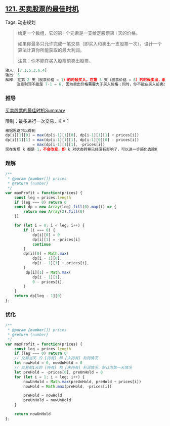 ## [121. 买卖股票的最佳时机](https://leetcode.cn/problems/best-time-to-buy-and-sell-stock/)

Tags: 动态规划

> 给定一个数组，它的第 i 个元素是一支给定股票第 i 天的价格。
>
> 如果你最多只允许完成一笔交易（即买入和卖出一支股票一次），设计一个算法计算你所能获取的最大利润。
>
> 注意：你不能在买入股票前卖出股票。

```js
输入: [7,1,5,3,6,4]
输出: 5
解释: 在第 2 天（股票价格 = 1）的时候买入，在第 5 天（股票价格 = 6）的时候卖出，最大利润 = 6-1 = 5 。
     注意利润不能是 7-1 = 6, 因为卖出价格需要大于买入价格；同时，你不能在买入前卖出股票。
```

### 推导
[买卖股票的最佳时机Summary](https://github.com/XyyF/elfin-algorithm/blob/master/summary/best-time-to-buy-and-sell-stock.md)

限制：最多进行一次交易，K = 1
```js
根据思路可以得到
dp[i][1][0] = max(dp[i-1][1][0], dp[i-1][1][1] + prices[i])
dp[i][1][1] = max(dp[i-1][1][1], dp[i-1][0][0] - prices[i])
            = max(dp[i-1][1][1], -prices[i])
现在发现 k 都是 1，不会改变，即 k 对状态转移已经没有影响了，可以进一步简化去除K
```

### 题解
```js
/**
 * @param {number[]} prices
 * @return {number}
 */
var maxProfit = function(prices) {
    const leg = prices.length
    if (leg === 0) return 0
    const dp = new Array(leg).fill(0).map(() => {
        return new Array(2).fill(0)
    })

    for (let i = 0; i < leg; i++) {
        if (i === 0) {
            dp[i][0] = 0
            dp[i][1] = -prices[i]
            continue
        }
        dp[i][0] = Math.max(
            dp[i - 1][0],
            dp[i - 1][1] + prices[i],
        )
         dp[i][1] = Math.max(
            dp[i - 1][1],
            0 - prices[i],
        )
    }
    return dp[leg - 1][0]
};
```

### 优化
```js
/**
 * @param {number[]} prices
 * @return {number}
 */
var maxProfit = function(prices) {
    const leg = prices.length
    if (leg === 0) return 0
    // 交易当天 的 [持有] 和 [未持有] 利润情况
    let nowHold = 0, nowUnHold = 0
    // 交易前1天的 [持有] 和 [未持有] 利润情况，默认为第一天情况
    let preHold = -prices[0], preUnHold = 0
    for (let i = 1; i < leg; i++) {
        nowUnHold = Math.max(preUnHold, preHold + prices[i])
        nowHold = Math.max(preHold, -prices[i])

        preHold = nowHold
        preUnHold = nowUnHold
    }

    return nowUnHold
};
```